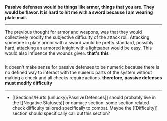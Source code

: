 **Passive defenses would be things like armor, things that you are. They would be flavor. It is hard to hit me with a sword because I am wearing plate mail.**

---
The previous thought for armor and weapons, was that they would collectively modify the subjective difficulty of the attack roll. Attacking someone in plate armor with a sword would be pretty standard, possibly hard, attacking an armored knight with a lightsaber would be easy. This would also influence the wounds given. **that's this**

---
It doesn't make sense for passive defenses to be numeric because there is no defined way to interact with the numeric parts of the system without making a check and all checks require actions. **therefore, passive defenses must modify difficulty**

---
- [[Sections/Hurts (unlucky)/Passive Defences]] should probably live in ~~the [[Negative Statuses]] or damage section.~~ some section related check difficulty tailored specifically to combat. Maybe the [[Difficulty]] section should specifically call out this section?